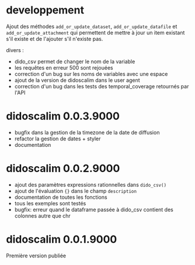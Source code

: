 # developpement

Ajout des méthodes `add_or_update_dataset`, `add_or_update_datafile` et 
`add_or_update_attachment` qui permettent de mettre à jour un item existant
s'il existe et de l'ajouter s'il n'existe pas.



divers :
* dido_csv permet de changer le nom de la variable
* les requêtes en erreur 500 sont rejouées
* correction d'un bug sur les noms de variables avec une espace
* ajout de la version de didoscalim dans le user agent
* correction d'un bug dans les tests des temporal_coverage retournés par l'API

# didoscalim 0.0.3.9000

* bugfix dans la gestion de la timezone de la date de diffusion
* refactor la gestion de dates + styler
* documentation

# didoscalim 0.0.2.9000

* ajout des paramètres expressions rationnelles dans `dido_csv()`
* ajout de l'évaluation `{}` dans le champ `description`
* documentation de toutes les fonctions
* tous les exemples sont testés
* bugfix: erreur quand le dataframe passée à dido_csv contient des colonnes autre que chr

# didoscalim 0.0.1.9000

Première version publiée
